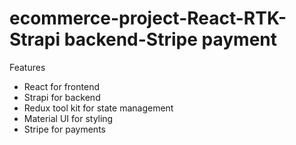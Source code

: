 # ecommerce-project-React-RTK-Strapi backend-Stripe payment
Features
- React for frontend
- Strapi for backend
- Redux tool kit for state management
- Material UI for styling
- Stripe for payments
